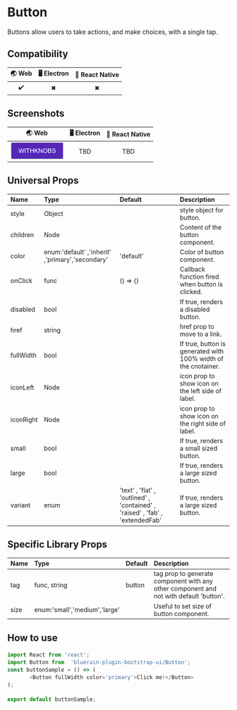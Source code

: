 # Button

Buttons allow users to take actions, and make choices, with a single tap.

## Compatibility

| 🌏 Web | 🖥 Electron | 📱 React Native |
| :----: | :---------: | :-------------: |
| ✔️      | ✖            | ✖              |

## Screenshots

| 🌏 Web | 🖥 Electron | 📱 React Native |
| :---: | :--------: | :------------: |
| ![web image](./screenshots/Button.png) |    TBD   | TBD |

## Universal Props

| Name | Type | Default | Description |
|:-----|:-----|:--------|:------------|
| style | Object | | style object for button. |
| children | Node | | Content of the button component. |
| color | enum:'default' ,'inherit' ,'primary','secondary' | 'default' | Color of button component.|
| onClick | func | () => {} | Callback function fired when button is clicked. |
| disabled | bool |  | If true, renders a disabled button. |
| href | string | | href prop to move to a link. |
| fullWidth | bool |  | If true, button is generated with 100% width of the cnotainer. |
| iconLeft | Node |  | icon prop to show icon on the left side of label. |
| iconRight | Node | | icon prop to show icon on the right side of label. |
| small | bool |  | If true, renders a small sized button. |
| large | bool |  | If true, renders a large sized button.|
| variant | enum |'text' , 'flat' , 'outlined' , 'contained' , 'raised' , 'fab' , 'extendedFab'  | If true, renders a large sized button.|

## Specific Library Props

| Name | Type | Default | Description |
|:-----|:-----|:--------|:------------|
| tag | func, string | button | tag prop to generate component with any other component and not with default 'button'. |
| size | enum:'small','medium','large' |  | Useful to set size of button component. |

## How to use

```JavaScript
import React from 'react';
import Button from  'bluerain-plugin-bootstrap-ui/Button';
const buttonSample = () => (
       <Button fullWidth color='primary'>Click me!</Button>
);

export default buttonSample;
```